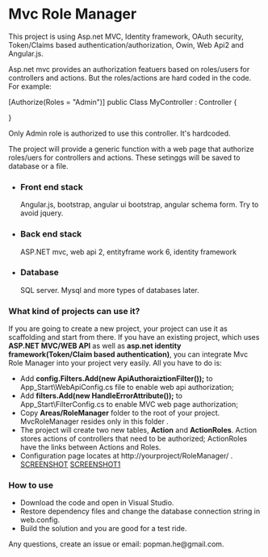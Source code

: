# Mvc Role Manager

This project is using Asp.net MVC, Identity framework, OAuth security, Token/Claims based authentication/authorization, Owin, Web Api2 and Angular.js.

Asp.net mvc provides an authorization featuers based on roles/users for controllers and actions. 
But the roles/actions are hard coded in the code.
For example: 

[Authorize(Roles = "Admin")]
public Class  MyController : Controller
{

}

Only Admin role is authorized to use this controller. It's hardcoded.

The project will provide a generic function with a web page that authorize roles/uers for controllers and actions. 
These setinggs will be saved to database or a file.

<ul>
<li><h3>Front end stack</h3> Angular.js, bootstrap, angular ui bootstrap, angular schema form. Try to avoid jquery.</li>
<li><h3>Back end stack</h3> ASP.NET mvc, web api 2, entityframe work 6, identity framework</li>
<li><h3>Database</h3> SQL server.  Mysql and more types of databases later.</li>
</ul>
<h3>What kind of projects can use it?</h3>
If you are going to create a new project, your project can use it as scaffolding and start from there.
If you have an existing project, which uses <strong>ASP.NET MVC/WEB API</strong> as well as <strong>asp.net identity framework(Token/Claim based authentication)</strong>, you can integrate Mvc Role Manager into your project very easily.
All you have to do is:
<ul><li>
Add <strong>config.Filters.Add(new ApiAuthoraiztionFilter());</strong> to App_Start\WebApiConfig.cs file to enable web api authorization;
</li>
<li> Add <strong>filters.Add(new HandleErrorAttribute());</strong> to App_Start\FilterConfig.cs to enable MVC web page authorization;
</li>
<li>Copy <strong>Areas/RoleManager</strong> folder to the root of your project. MvcRoleManager resides only in this folder . </li>
<li>The project will create two new tables, <strong>Action</strong> and <strong>ActionRoles</strong>. Action stores actions of controllers that need to be authorized; ActionRoles have the links between Actions and Roles.</li>
<li>Configuration page locates at http://yourproject/RoleManager/ . 
<a href="https://drive.google.com/open?id=0B_vc8f3gs88KbUV4empfQ1k2WEk" target=_blank>SCREENSHOT</a>
<a href="https://drive.google.com/open?id=0B_vc8f3gs88KZWV1Z3ZuN2dtckU" target=_blank>SCREENSHOT1</a>
</li>
</ul>

<h3>How to use</h3>
<ul>
<li>Download the code and open in Visual Studio. </li>
<li>Restore dependency files and change the database connection string in web.config.</li>
<li>Build the solution and you are good for a test ride. </li>
</ul>

<p>Any questions, create an issue or email: popman.he@gmail.com.</p>
